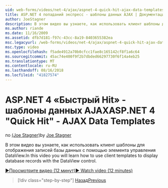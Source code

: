```yaml
---
uid: web-forms/videos/net-4/ajax/aspnet-4-quick-hit-ajax-data-templates
title: ASP.NET 4 попаданий экспресс - шаблоны данных AJAX | Документация Майкрософт
author: JoeStagner
description: В этом видео вы узнаете, как использовать клиент шаблоны для отображения записей базы данных с помощью элемента управления DataView.
ms.author: riande
ms.date: 11/16/2009
ms.assetid: dfb7d181-f97c-43cc-8a19-8403655382ea
msc.legacyurl: /web-forms/videos/net-4/ajax/aspnet-4-quick-hit-ajax-data-templates
msc.type: video
ms.openlocfilehash: f5ade4912a70b0cfcc1fae8c165142cf8f1a6c64
ms.sourcegitcommit: 45ac74e400f9f2b7dbded66297730f6f14a4eb25
ms.translationtype: MT
ms.contentlocale: ru-RU
ms.lasthandoff: 08/16/2018
ms.locfileid: "41827574"
---
```

<a name="aspnet-4-quick-hit---ajax-data-templates"></a><span data-ttu-id="b9f56-103">ASP.NET 4 «Быстрый Hit» - шаблоны данных AJAX</span><span class="sxs-lookup"><span data-stu-id="b9f56-103">ASP.NET 4 "Quick Hit" - AJAX Data Templates</span></span>
====================
<span data-ttu-id="b9f56-104">по [(Joe Stagner)](https://github.com/JoeStagner)</span><span class="sxs-lookup"><span data-stu-id="b9f56-104">by [Joe Stagner](https://github.com/JoeStagner)</span></span>

<span data-ttu-id="b9f56-105">В этом видео вы узнаете, как использовать клиент шаблоны для отображения записей базы данных с помощью элемента управления DataView.</span><span class="sxs-lookup"><span data-stu-id="b9f56-105">In this video you will learn how to use client templates to display database records with the DataView control.</span></span> 

[<span data-ttu-id="b9f56-106">&#9654;Просмотрите видео (12 минут)</span><span class="sxs-lookup"><span data-stu-id="b9f56-106">&#9654; Watch video (12 minutes)</span></span>](https://channel9.msdn.com/Blogs/ASP-NET-Site-Videos/aspnet-4-quick-hit-ajax-data-templates)

> [!div class="step-by-step"]
> [<span data-ttu-id="b9f56-107">Назад</span><span class="sxs-lookup"><span data-stu-id="b9f56-107">Previous</span></span>](aspnet-4-quick-hit-jquery-syntax-for-microsoft-ajax.md)
